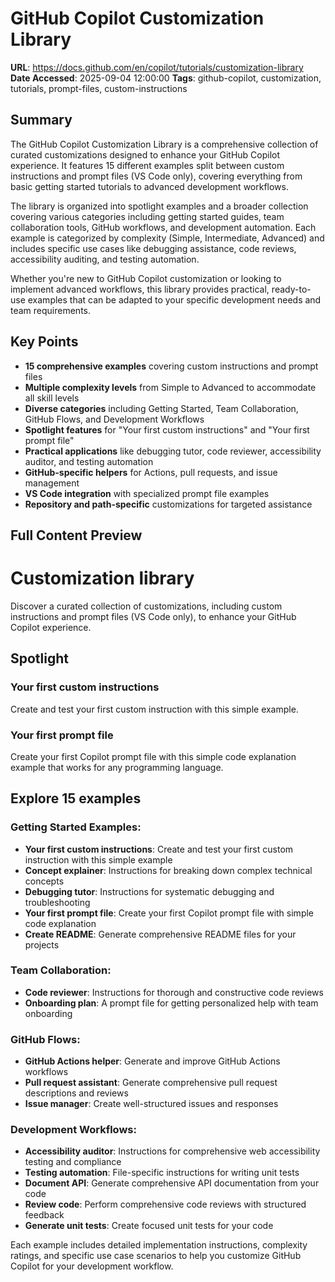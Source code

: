 # GitHub Copilot Customization Library

**URL**: https://docs.github.com/en/copilot/tutorials/customization-library
**Date Accessed**: 2025-09-04 12:00:00
**Tags**: github-copilot, customization, tutorials, prompt-files, custom-instructions

## Summary

The GitHub Copilot Customization Library is a comprehensive collection of curated customizations designed to enhance your GitHub Copilot experience. It features 15 different examples split between custom instructions and prompt files (VS Code only), covering everything from basic getting started tutorials to advanced development workflows.

The library is organized into spotlight examples and a broader collection covering various categories including getting started guides, team collaboration tools, GitHub workflows, and development automation. Each example is categorized by complexity (Simple, Intermediate, Advanced) and includes specific use cases like debugging assistance, code reviews, accessibility auditing, and testing automation.

Whether you're new to GitHub Copilot customization or looking to implement advanced workflows, this library provides practical, ready-to-use examples that can be adapted to your specific development needs and team requirements.

## Key Points

- **15 comprehensive examples** covering custom instructions and prompt files
- **Multiple complexity levels** from Simple to Advanced to accommodate all skill levels
- **Diverse categories** including Getting Started, Team Collaboration, GitHub Flows, and Development Workflows
- **Spotlight features** for "Your first custom instructions" and "Your first prompt file"
- **Practical applications** like debugging tutor, code reviewer, accessibility auditor, and testing automation
- **GitHub-specific helpers** for Actions, pull requests, and issue management
- **VS Code integration** with specialized prompt file examples
- **Repository and path-specific** customizations for targeted assistance

## Full Content Preview

# Customization library

Discover a curated collection of customizations, including custom instructions and prompt files (VS Code only), to enhance your GitHub Copilot experience.

## Spotlight

### Your first custom instructions
Create and test your first custom instruction with this simple example.

### Your first prompt file
Create your first Copilot prompt file with this simple code explanation example that works for any programming language.

## Explore 15 examples

### Getting Started Examples:
- **Your first custom instructions**: Create and test your first custom instruction with this simple example
- **Concept explainer**: Instructions for breaking down complex technical concepts
- **Debugging tutor**: Instructions for systematic debugging and troubleshooting
- **Your first prompt file**: Create your first Copilot prompt file with simple code explanation
- **Create README**: Generate comprehensive README files for your projects

### Team Collaboration:
- **Code reviewer**: Instructions for thorough and constructive code reviews
- **Onboarding plan**: A prompt file for getting personalized help with team onboarding

### GitHub Flows:
- **GitHub Actions helper**: Generate and improve GitHub Actions workflows
- **Pull request assistant**: Generate comprehensive pull request descriptions and reviews
- **Issue manager**: Create well-structured issues and responses

### Development Workflows:
- **Accessibility auditor**: Instructions for comprehensive web accessibility testing and compliance
- **Testing automation**: File-specific instructions for writing unit tests
- **Document API**: Generate comprehensive API documentation from your code
- **Review code**: Perform comprehensive code reviews with structured feedback
- **Generate unit tests**: Create focused unit tests for your code

Each example includes detailed implementation instructions, complexity ratings, and specific use case scenarios to help you customize GitHub Copilot for your development workflow.
